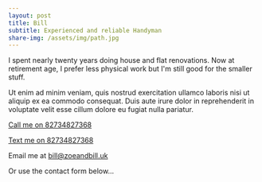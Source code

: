 ```yaml
---
layout: post
title: Bill
subtitle: Experienced and reliable Handyman
share-img: /assets/img/path.jpg
---
```


I spent nearly twenty years doing house and flat renovations. Now at retirement age, I prefer less physical work but I'm still good for the smaller stuff.

Ut enim ad minim veniam, quis nostrud exercitation ullamco laboris nisi ut aliquip ex ea commodo consequat. Duis aute irure dolor in reprehenderit in voluptate velit esse cillum dolore eu fugiat nulla pariatur.

<a href="tel:+1234567890">Call me on 82734827368</a>

<a href="sms:+1234567890">Text me on 82734827368</a>

Email me at <a href="mailto:bill@zoeandbill.uk">bill@zoeandbill.uk</a>

Or use the contact form below...




